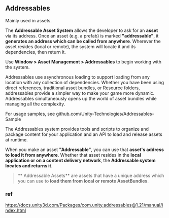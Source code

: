 ## Addressables
Mainly used in assets.

The **Addressable Asset System** allows the developer to ask for an **asset** via its address. Once an asset (e.g. a prefab) is marked **"addressable"**, it **generates an address which can be called from anywhere**. Wherever the asset resides (local or remote), the system will locate it and its dependencies, then return it.

Use **Window > Asset Management > Addressables** to begin working with the system.

Addressables use asynchronous loading to support loading from any location with any collection of dependencies. Whether you have been using direct references, traditional asset bundles, or Resource folders, addressables provide a simpler way to make your game more dynamic. Addressables simultaneously opens up the world of asset bundles while managing all the complexity.

For usage samples, see github.com/Unity-Technologies/Addressables-Sample

The Addressables system provides tools and scripts to organize and package content for your application and an API to load and release assets at runtime.

When you make an asset **"Addressable"**, you can use that **asset's address to load it from anywhere**. Whether that asset resides in the **local application or on a content delivery network**, the **Addressable system locates and returns it**.

>** Addressable Assets** are assets that have a unique address which you can use to **load them from local or remote AssetBundles**.

### ref 
https://docs.unity3d.com/Packages/com.unity.addressables@1.21/manual/index.html
